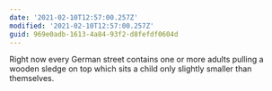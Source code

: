 ```yaml
---
date: '2021-02-10T12:57:00.257Z'
modified: '2021-02-10T12:57:00.257Z'
guid: 969e0adb-1613-4a84-93f2-d8fefdf0604d
---
```

Right now every German street contains one or more adults pulling a wooden sledge on top which sits a child only slightly smaller than themselves.
